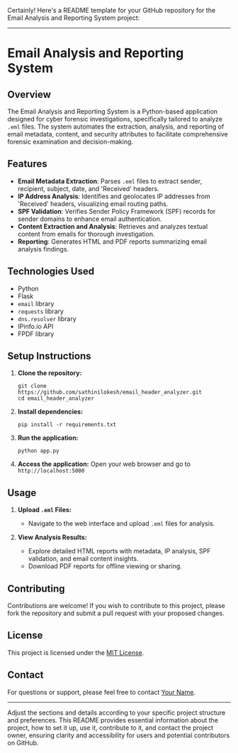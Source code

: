 Certainly! Here's a README template for your GitHub repository for the Email Analysis and Reporting System project:

---

# Email Analysis and Reporting System

## Overview

The Email Analysis and Reporting System is a Python-based application designed for cyber forensic investigations, specifically tailored to analyze `.eml` files. The system automates the extraction, analysis, and reporting of email metadata, content, and security attributes to facilitate comprehensive forensic examination and decision-making.

## Features

- **Email Metadata Extraction**: Parses `.eml` files to extract sender, recipient, subject, date, and 'Received' headers.
- **IP Address Analysis**: Identifies and geolocates IP addresses from 'Received' headers, visualizing email routing paths.
- **SPF Validation**: Verifies Sender Policy Framework (SPF) records for sender domains to enhance email authentication.
- **Content Extraction and Analysis**: Retrieves and analyzes textual content from emails for thorough investigation.
- **Reporting**: Generates HTML and PDF reports summarizing email analysis findings.

## Technologies Used

- Python
- Flask
- `email` library
- `requests` library
- `dns.resolver` library
- IPinfo.io API
- FPDF library

## Setup Instructions

1. **Clone the repository:**
   ```
   git clone https://github.com/sathinilokesh/email_header_analyzer.git
   cd email_header_analyzer
   ```

2. **Install dependencies:**
   ```
   pip install -r requirements.txt
   ```

3. **Run the application:**
   ```
   python app.py
   ```

4. **Access the application:**
   Open your web browser and go to `http://localhost:5000`

## Usage

1. **Upload `.eml` Files:**
   - Navigate to the web interface and upload `.eml` files for analysis.
   
2. **View Analysis Results:**
   - Explore detailed HTML reports with metadata, IP analysis, SPF validation, and email content insights.
   - Download PDF reports for offline viewing or sharing.

## Contributing

Contributions are welcome! If you wish to contribute to this project, please fork the repository and submit a pull request with your proposed changes.

## License

This project is licensed under the [MIT License](LICENSE).

## Contact

For questions or support, please feel free to contact [Your Name](mailto:sathinilokesh@gmail.com).

---

Adjust the sections and details according to your specific project structure and preferences. This README provides essential information about the project, how to set it up, use it, contribute to it, and contact the project owner, ensuring clarity and accessibility for users and potential contributors on GitHub.
